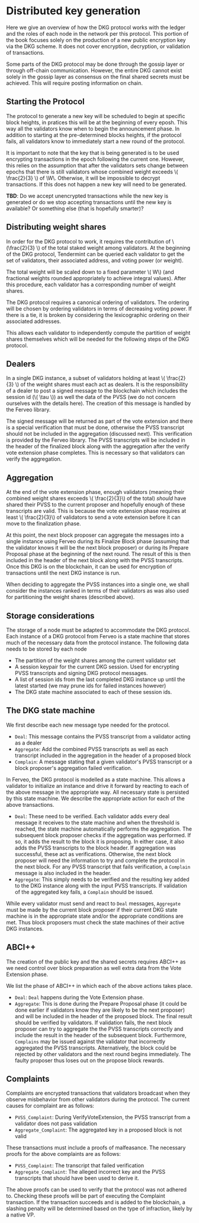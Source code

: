 # Distributed key generation

Here we give an overview of how the DKG protocol works with the ledger and 
the roles of each node in the network per this protocol. This portion of the 
book focuses solely on the production of a new public encryption key via the
DKG scheme. It does not cover encryption, decryption, or validation of transactions.

Some parts of the DKG protocol may be done through the gossip layer or through
off-chain communication. However, the entire DKG cannot exist solely in the 
gossip layer as consensus on the final shared secrets must be achieved. This 
will require posting information on chain.

## Starting the Protocol

The protocol to generate a new key will be scheduled to begin at specific 
block heights, in pratices this will be at the beginning of every eposh.
This way all the validators know when to begin the announcement phase. In 
addition to starting at the pre-determined blocks heights, if the protocol 
fails, all validators know to immediately start a new round of the protocol.

It is important to note that the key that is being generated is to be used
encrypting transactions in the epoch following the current one. However,
this relies on the assumption that after the validators sets change between
epochs that there is still validators whose combined weight exceeds 
\\( \frac{2}{3} \\) of \\W\\. Otherwise, it will be impossible to decrypt
transactions. If this does not happen a new key will need to be generated.

__TBD__: Do we accept unencrypted transactions while the new key is generated
or do we stop accepting transactions until the new key is available? Or 
something else (that is hopefully smarter)?

##  Distributing weight shares

In order for the DKG protocol to work, it requires the contribution of 
 \\(\frac{2}{3} \\) of the total staked weight among validators. At the
beginning of the DKG protocol, Tendermint can be queried each validator
to get the set of validators, their associated address, and voting power
(or weight).

The total weight will be scaled down to a fixed parameter 
\\( W\\) (and fractional weights rounded appropriately to achieve integral
values). After this procedure, each validator has a corresponding number of
weight shares. 

The DKG protocol requires a canonical ordering of validators. The ordering
will be chosen by ordering validators in terms of decreasing voting power.
If there is a tie, it is broken by considering the lexicographic ordering
on their associated addresses. 

This allows each validator to independently compute the partition of weight
shares themselves which will be needed for the following steps of the DKG 
protocol.

## Dealers
In a single DKG instance, a subset of validators holding at least
\\( \frac{2}{3} \\) of the weight shares must each act as dealers. It
is the responsibility of a dealer to post a signed message to the blockchain
which includes the session id (\\( \tau \\)) as well the data of the
PVSS (we do not concern ourselves with the details here). The creation of this
message is handled by the Ferveo library.

The signed message will be returned as part of the vote extension and there
is a special verification that must be done, otherwise the PVSS transcript 
should not be included in the aggregation (discussed next). This verification
is provided by the Ferveo library. The PVSS transcripts will be included in
the header of the finalized block along with the aggregation after the verify
vote extension phase completes. This is necessary so that validators can
verify the aggregation.

## Aggregation

At the end of the vote extension phase, enough validators 
(meaning their combined weight  shares exceeds \\( \frac{2}{3}\\) of the 
total) *should* have shared their PVSS to the current proposer and hopefully
enough of these transcripts are valid. This is because the vote extension 
phase requires at least \\( \frac{2}{3}\\) of validators to send a vote
extension before it can move to the finalization phase.

At this point, the next block proposer can aggregate the messages into a 
single instance using Ferveo during its Finalize Block phase (assuming that
the validator knows it will be the next block proposer) or during its
Prepare Proposal phase at the beginning of the next round. The result of 
this is then included in the header of the next block along with the PVSS 
transcripts. Once this DKG is on the blockchain, it can be used for 
encryption of transactions until the next DKG instance is run.

When deciding to aggregate the PVSS instances into a single one, we shall 
consider the instances ranked in terms of their validators as was also used
for partitioning the weight shares (described above).

## Storage considerations

The storage of a node must be adapted to accommodate the DKG protocol. Each
instance of a DKG protocol from Ferveo is a state machine that stores
much of the necessary data from the protocol instance. The following data
needs to be stored by each node
 - The partition of the weight shares among the current validator set
 - A session keypair for the current DKG session. Used for encrypting
   PVSS transcripts and signing DKG protocol messages.
 - A list of session ids from the last completed DKG instance up until the
   latest started (we may prune ids for failed instances however) 
 - The DKG state machine associated to each of these session ids.

##  The DKG state machine

We first describe each new message type needed for the protocol.
- `Deal`: This message contains the PVSS transcript from a validator
  acting as a dealer
- `Aggregate`: Add the combined PVSS transcripts as well as each transcript
  included in the aggregation in the header of a proposed block
- `Complain`: A message stating that a given validator's PVSS transcript or
  a block proposer's aggregation failed verification. 

In Ferveo, the DKG protocol is modelled as a state machine. This allows a
validator to initialize an instance and drive it forward by reacting to
each of the above message in the appropriate way. All necessary state
is persisted by this state machine. We describe the  appropriate action for
each of the above transactions.

 - `Deal`: These need to be verified. Each validator adds every deal message
   it receives to the state machine and when the threshold is reached,
   the state machine automatically performs the aggregation. The subsequent
   block proposer checks if the aggregation was performed. If so, it adds 
   the result to the block it is proposing. In either case, it also adds the
   PVSS transcripts to the block header. If aggregation was successful, these
   act as verifications. Otherwise, the next block proposer will need the 
   information to try and complete the  protocol in the next block. For any
   PVSS transcript that fails verification, a `Complain` message is also 
   included in the header.
 - `Aggregate`: This simply needs to be verified and the resulting key added
   to the DKG instance along with the input PVSS transcripts. If validation
   of the aggregated key fails, a `Complain` should be issued.

While every validator must send and react to `Deal` messages, `Aggregate` 
must be made by the current block proposer if their current DKG state machine 
is in the  appropriate state and/or the appropriate conditions are met. Thus 
block proposers must check the state machines of their active DKG instances.

## ABCI++

The creation of the public key and the shared secrets requires ABCI++ as we
need control over block preparation as well extra data from the Vote Extension
phase. 

We list the phase of ABCI++ in which each of the above actions takes place.

 - `Deal`: `Deal` happens during the Vote Extension phase.
 - `Aggregate`: This is done during the Prepare Proposal phase (it could be
   done earlier if validators know they are likely to be the next proposer)
   and will be  included in the header of the proposed block. The final result 
   should be verified by validators. If validation fails, the next block 
   proposer can try to aggregate the the PVSS transcripts correctly and 
   include the result in the header of the subsequent block. Furthermore, 
   `Complains` may be issued against the validator that incorrectly
   aggregated the PVSS transcripts. Alternatively, the block could be
   rejected by other validators and the next round begins immediately.
   The faulty proposer thus loses out on the propose block rewards.

## Complaints

Complaints are encrypted transactions that validators broadcast when they
observe misbehavior from other validators during the protocol. The current
causes for complaint are as follows:
 * `PVSS_Complaint`: During VerifyVoteExtension, the PVSS transcript from a validator does not
   pass validation
 * `Aggregate_Complaint`: The aggregated key in a proposed block is not valid
 
These transactions must include a proofs of malfeasance. The necessary 
proofs for the above complaints are as follows:
 * `PVSS_Complaint`: The transcript that failed verification
 * `Aggregate_Complaint`: The alleged incorrect key and the PVSS transcripts
    that should have been used to derive it. 

The above proofs can be used to verify that the protocol was not adhered to.
Checking these proofs will be part of executing the Complaint transaction.
If the transaction succeeds and is added to the blockchain, a slashing
penalty will be determined based on the type of infraction, likely by a
native VP.